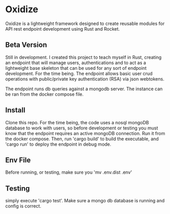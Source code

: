 # Oxidize
Oxidize is a lightweight framework designed to create reusable modules for API rest endpoint development using Rust and Rocket.

## Beta Version
Still in development. I created this project to teach myself in Rust, creating an endpoint that will manage users, authentications and to act as a lightweight base skeleton that can be used for any sort of endpoint development. For the time being. The endpoint allows basic user crud operations with public/private key authentication (RSA) via json webtokens.

The endpoint runs db queries against a mongodb server. The instance can be ran from the docker compose file.

## Install
Clone this repo. For the time being, the code uses a nosql mongoDB database to work with users, so before development or testing you must know that the endpoint requires an active mongoDB connection. Run it from the docker compose. Then, run 'cargo build' to build the executable, and 'cargo run' to deploy the endpoint in debug mode.

## Env File
Before running, or testing, make sure you 'mv .env.dist .env'

## Testing
simply execute 'cargo test'. Make sure a mongo db database is running and config is correct.